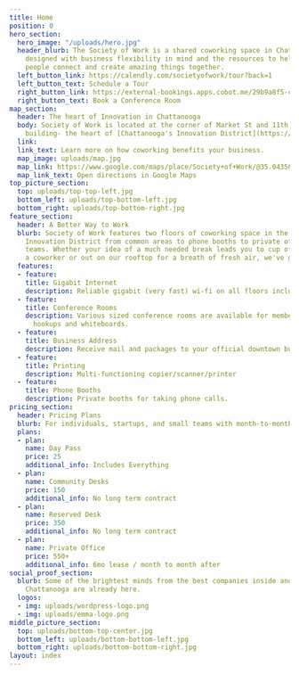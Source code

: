```yaml
---
title: Home
position: 0
hero_section:
  hero_image: "/uploads/hero.jpg"
  header_blurb: The Society of Work is a shared coworking space in Chattanooga, TN
    designed with business flexibility in mind and the resources to help like-minded
    people connect and create amazing things together.
  left_button_link: https://calendly.com/societyofwork/tour?back=1
  left_button_text: Schedule a Tour
  right_button_link: https://external-bookings.apps.cobot.me/29b9a8f5-ca15-4713-8f25-33c58c18d3bd/book
  right_button_text: Book a Conference Room
map_section:
  header: The heart of Innovation in Chattanooga
  body: Society of Work is located at the corner of Market St and 11th St in the Edney
    building- the heart of [Chattanooga's Innovation District](https://www.chainnovate.com/)
  link: 
  link_text: Learn more on how coworking benefits your business.
  map_image: uploads/map.jpg
  map_link: https://www.google.com/maps/place/Society+of+Work/@35.043563,-85.3088409,15z/data=!4m2!3m1!1s0x0:0x19103f5df6547e8d?sa=X&ved=0ahUKEwjfxIPKmILXAhXMLSYKHaqfBA4Q_BIIfTAK
  map_link_text: Open directions in Google Maps
top_picture_section:
  top: uploads/top-top-left.jpg
  bottom_left: uploads/top-bottom-left.jpg
  bottom_right: uploads/top-bottom-right.jpg
feature_section:
  header: A Better Way to Work
  blurb: Society of Work features two floors of coworking space in the heart of Chattanooga's
    Innovation District from common areas to phone booths to private offices for small
    teams. Whether your idea of a much needed break leads you to cup of coffee with
    a coworker or out on our rooftop for a breath of fresh air, we've got you covered.
  features:
  - feature: 
    title: Gigabit Internet
    description: Reliable gigabit (very fast) wi-fi on all floors including rooftop.
  - feature: 
    title: Conference Rooms
    description: Various sized conference rooms are available for members with audio/video
      hookups and whiteboards.
  - feature: 
    title: Business Address
    description: Receive mail and packages to your official downtown business address.
  - feature: 
    title: Printing
    description: Multi-functioning copier/scanner/printer
  - feature: 
    title: Phone Booths
    description: Private booths for taking phone calls.
pricing_section:
  header: Pricing Plans
  blurb: For individuals, startups, and small teams with month-to-month flexibility.
  plans:
  - plan: 
    name: Day Pass
    price: 25
    additional_info: Includes Everything
  - plan: 
    name: Community Desks
    price: 150
    additional_info: No long term contract
  - plan: 
    name: Reserved Desk
    price: 350
    additional_info: No long term contract
  - plan: 
    name: Private Office
    price: 550+
    additional_info: 6mo lease / month to month after
social_proof_section:
  blurb: Some of the brightest minds from the best companies inside and outside of
    Chattanooga are already here.
  logos:
  - img: uploads/wordpress-logo.png
  - img: uploads/emma-logo.png
middle_picture_section:
  top: uploads/bottom-top-center.jpg
  bottom_left: uploads/bottom-bottom-left.jpg
  bottom_right: uploads/bottom-bottom-right.jpg
layout: index
---
```


